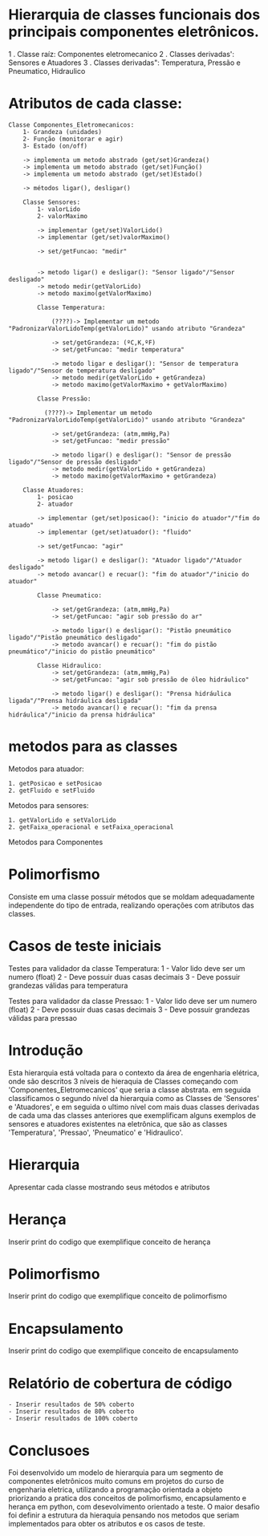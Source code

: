 # Hierarquia de classes funcionais dos principais componentes eletrônicos.

1 . Classe raíz: Componentes eletromecanico
2 . Classes derivadas': Sensores e Atuadores 
3 . Classes derivadas": Temperatura, Pressão e Pneumatico, Hidraulico


# Atributos de cada classe:

    Classe Componentes_Eletromecanicos:
        1- Grandeza (unidades)
        2- Função (monitorar e agir)
        3- Estado (on/off)

        -> implementa um metodo abstrado (get/set)Grandeza()
        -> implementa um metodo abstrado (get/set)Função()
        -> implementa um metodo abstrado (get/set)Estado()

        -> métodos ligar(), desligar()

        Classe Sensores:
            1- valorLido
            2- valorMaximo

            -> implementar (get/set)ValorLido()
            -> implementar (get/set)valorMaximo()
            
            -> set/getFuncao: "medir"


            -> metodo ligar() e desligar(): "Sensor ligado"/"Sensor desligado"
            -> metodo medir(getValorLido)
            -> metodo maximo(getValorMaximo)

            Classe Temperatura:

                (????)-> Implementar um metodo "PadronizarValorLidoTemp(getValorLido)" usando atributo "Grandeza"
                
                -> set/getGrandeza: (ºC,K,ºF)
                -> set/getFuncao: "medir temperatura"

                -> metodo ligar e desligar(): "Sensor de temperatura ligado"/"Sensor de temperatura desligado"
                -> metodo medir(getValorLido + getGrandeza)
                -> metodo maximo(getValorMaximo + getValorMaximo)

            Classe Pressão:

              (????)-> Implementar um metodo "PadronizarValorLidoTemp(getValorLido)" usando atributo "Grandeza"
                
                -> set/getGrandeza: (atm,mmHg,Pa)
                -> set/getFuncao: "medir pressão"

                -> metodo ligar() e desligar(): "Sensor de pressão ligado"/"Sensor de pressão desligado"
                -> metodo medir(getValorLido + getGrandeza)
                -> metodo maximo(getValorMaximo + getGrandeza)
            
        Classe Atuadores:
            1- posicao
            2- atuador
    
            -> implementar (get/set)posicao(): "inicio do atuador"/"fim do atuado"
            -> implementar (get/set)atuador(): "fluido"
            
            -> set/getFuncao: "agir"

            -> metodo ligar() e desligar(): "Atuador ligado"/"Atuador desligado"
            -> metodo avancar() e recuar(): "fim do atuador"/"inicio do atuador"

            Classe Pneumatico:

                -> set/getGrandeza: (atm,mmHg,Pa)
                -> set/getFuncao: "agir sob pressão do ar"
                
                -> metodo ligar() e desligar(): "Pistão pneumático ligado"/"Pistão pneumático desligado"
                -> metodo avancar() e recuar(): "fim do pistão pneumático"/"inicio do pistão pneumático"

            Classe Hidraulico:
                -> set/getGrandeza: (atm,mmHg,Pa)
                -> set/getFuncao: "agir sob pressão de óleo hidráulico"
                
                -> metodo ligar() e desligar(): "Prensa hidráulica ligada"/"Prensa hidráulica desligada"
                -> metodo avancar() e recuar(): "fim da prensa hidráulica"/"inicio da prensa hidráulica"

# metodos para as classes

Metodos para atuador:

    1. getPosicao e setPosicao
    2. getFluido e setFluido

Metodos para sensores:

    1. getValorLido e setValorLido
    2. getFaixa_operacional e setFaixa_operacional

Metodos para Componentes


# Polimorfismo

Consiste em uma classe possuir métodos que se moldam adequadamente independente do tipo de entrada, realizando operações com atributos das classes.

# Casos de teste iniciais

Testes para validador da classe Temperatura:
    1 - Valor lido deve ser um numero (float)
    2 - Deve possuir duas casas decimais
    3 - Deve possuir grandezas válidas para temperatura

Testes para validador da classe Pressao:
    1 - Valor lido deve ser um numero (float)
    2 - Deve possuir duas casas decimais
    3 - Deve possuir grandezas válidas para pressao

# Introdução

Esta hierarquia está voltada para o contexto da área de engenharia elétrica, onde são descritos 3 níveis de hieraquia de Classes
começando com 'Componentes_Eletromecanicos' que seria a classe abstrata. em seguida classificamos o segundo nível da hierarquia como
as Classes de 'Sensores' e 'Atuadores', e em seguida o ultimo nível com mais duas classes derivadas de cada uma das classes anteriores que
exemplificam alguns exemplos de sensores e atuadores existentes na eletrônica, que são as classes 'Temperatura', 'Pressao', 'Pneumatico' e 'Hidraulico'.

# Hierarquia
Apresentar cada classe mostrando seus métodos e atributos

# Herança
Inserir print do codigo que exemplifique conceito de herança

# Polimorfismo
Inserir print do codigo que exemplifique conceito de polimorfismo

# Encapsulamento
Inserir print do codigo que exemplifique conceito de encapsulamento

# Relatório de cobertura de código

    - Inserir resultados de 50% coberto
    - Inserir resultados de 80% coberto
    - Inserir resultados de 100% coberto

# Conclusoes

Foi desenvolvido um modelo de hierarquia para um segmento de componentes eletrônicos muito comuns em projetos do curso de engenharia eletrica, utilizando a programação
orientada a objeto priorizando a pratica dos conceitos de polimorfismo, encapsulamento e herança em python, com desevolvimento orientado a teste. O maior desafio foi definir 
a estrutura da hieraquia pensando nos metodos que seriam implementados para obter os atributos e os casos de teste.